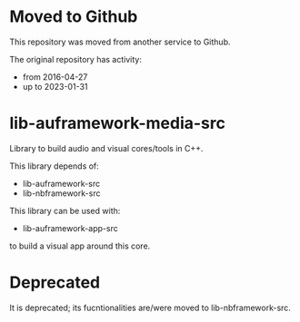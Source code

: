 # Moved to Github

This repository was moved from another service to Github.

The original repository has activity:

- from  2016-04-27
- up to 2023-01-31
  
# lib-auframework-media-src

Library to build audio and visual cores/tools in C++.

This library depends of:

- lib-auframework-src
- lib-nbframework-src

This library can be used with:

- lib-auframework-app-src

to build a visual app around this core.

# Deprecated

It is deprecated; its fucntionalities are/were moved to lib-nbframework-src.
